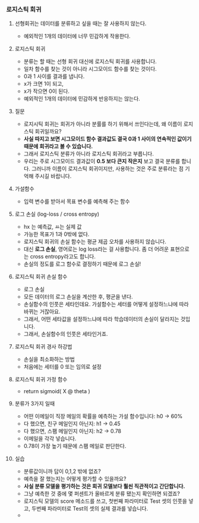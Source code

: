 ### 로지스틱 회귀

1. 선형회귀는 데이터를 분류하고 싶을 때는 잘 사용하지 않는다.
    - 예외적인 1개의 데이터에 너무 민감하게 작용한다.

2. 로지스틱 회귀
    - 분류는 할 때는 선형 회귀 대신에 로지스틱 회귀를 사용합니다.
    - 일차 함수를 찾는 것이 아니라 시그모이드 함수를 찾는 것이다.
    - 0과 1 사이를 결과를 냅니다.
    - x가 크면 1이 되고,
    - x가 작으면 0이 된다.
    - 예외적인 1개의 데이터에 민감하게 반응하지는 않는다.
    
3. 질문
    - 로지시틱 회귀는 회귀가 아니라 분률를 하기 위해서 쓰인다는데, 왜 이름이 로지스틱 회귀일까요?
    - **사실 따지고 보면 시그모이드 함수 결과값도 결국 0과 1 사이의 연속적인 값이기 때문에 회귀라고 볼 수 있습니다.**
    - 그래서 로지스틱 분류가 아니라 로지스틱 회귀라고 부릅니다.
    - 우리는 주로 시그모이드 결과값이 **0.5 보다 큰지 작은지** 보고 결국 분류를 합니다. 그러니까 이름이 로지스틱 회귀이지만, 사용하는 것은 주로 분류라는 점 기억해 주시길 바랍니다.

4. 가설함수
    - 입력 변수를 받아서 목표 변수를 예측해 주는 함수

5. 로그 손실 (log-loss / cross entropy)
    - hx 는 예측값, ㅛ는 실제 값
    - 가능한 목표가 1과 0밖에 없다.
    - 로지스틱 회귀의 손실 함수는 평균 제곱 오차를 사용하지 않습니다.
    - 대신 **로그 손실**, 영어로는 log loss라는 걸 사용합니다. 좀 더 어려운 표현으로는 cross entropy라고도 합니다.
    - 손실의 정도를 로그 함수로 결정하기 때문에 로그 손실!

6. 로지스틱 회귀 손실 함수
    - 로그 손실
    - 모든 데이터의 로그 손실을 계산한 후, 평균을 낸다.
    - 손실함수의 인풋은 세타인데요. 가설함수는 세터를 어떻게 설정하느냐에 따라 바뀌는 거잖아요.
    - 그래서, 어떤 세타값을 설정하느냐에 따라 학습데이터의 손실이 달라지는 것입니다.
    - 그래서, 손실함수의 인풋은 세타인거죠.

7. 로지스틱 회귀 경사 하강법
    - 손실을 최소화하는 방법
    - 처음에는 세터를 0 또는 임의로 설정

8. 로지스틱 회귀 가정 함수
    - return sigmoid( X @ theta )

9. 분류가 3가지 일때
    - 어떤 이메일이 직장 메일의 확률을 예측하는 가설 함수입니다: h0 -> 60%
    - 다 했으면, 친구 메일인지 아닌지: h1 -> 0.45
    - 다 했으면, 스팸 메일인지 아닌지: h2 -> 0.78
    - 이메일을 각각 넣습니다.
    - 0.78이 가장 높기 때문에 스팸 메일로 판단한다.

10. 실습
    - 분류값이니까 답이 0,1,2 밖에 없죠?
    - 예측을 잘 했는지는 어떻게 평가할 수 있을까요?
    - **사실 분류 모델을 평가하는 것은 회귀 모델보다 훨씬 직관적이고 간단합니다.**
    - 그냥 예측한 것 중에 몇 퍼센트가 올바르게 분류 됐는지 확인하면 되겠죠?
    - 로지스틱 모델의 score 메소드를 쓰고, 첫번째 파라미터로 Test 셋의 인풋을 넣고, 두번째 파라미터로 Test의 셋의 실제 결과를 넣습니다.
    - 

 


